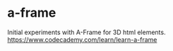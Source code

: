 # a-frame
Initial experiments with A-Frame for 3D html elements.
https://www.codecademy.com/learn/learn-a-frame

